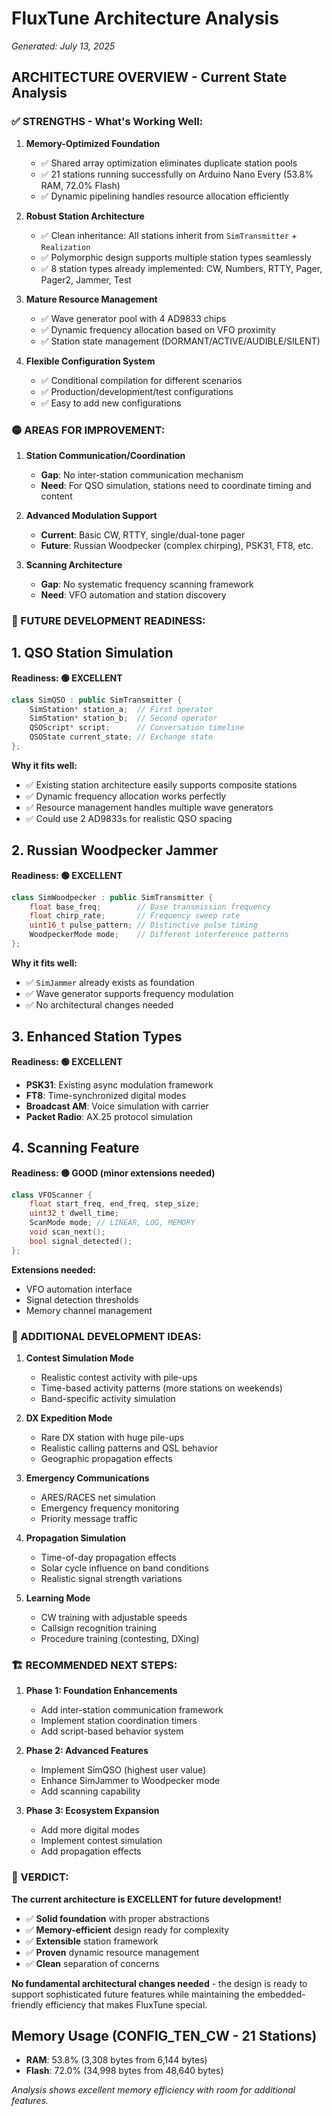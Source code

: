 # FluxTune Architecture Analysis
*Generated: July 13, 2025*

## **ARCHITECTURE OVERVIEW - Current State Analysis**

### **✅ STRENGTHS - What's Working Well:**

1. **Memory-Optimized Foundation**
   - ✅ Shared array optimization eliminates duplicate station pools
   - ✅ 21 stations running successfully on Arduino Nano Every (53.8% RAM, 72.0% Flash)
   - ✅ Dynamic pipelining handles resource allocation efficiently

2. **Robust Station Architecture**
   - ✅ Clean inheritance: All stations inherit from `SimTransmitter` + `Realization`
   - ✅ Polymorphic design supports multiple station types seamlessly
   - ✅ 8 station types already implemented: CW, Numbers, RTTY, Pager, Pager2, Jammer, Test

3. **Mature Resource Management**
   - ✅ Wave generator pool with 4 AD9833 chips
   - ✅ Dynamic frequency allocation based on VFO proximity
   - ✅ Station state management (DORMANT/ACTIVE/AUDIBLE/SILENT)

4. **Flexible Configuration System**
   - ✅ Conditional compilation for different scenarios
   - ✅ Production/development/test configurations
   - ✅ Easy to add new configurations

### **🟡 AREAS FOR IMPROVEMENT:**

1. **Station Communication/Coordination**
   - **Gap**: No inter-station communication mechanism
   - **Need**: For QSO simulation, stations need to coordinate timing and content

2. **Advanced Modulation Support**
   - **Current**: Basic CW, RTTY, single/dual-tone pager
   - **Future**: Russian Woodpecker (complex chirping), PSK31, FT8, etc.

3. **Scanning Architecture**
   - **Gap**: No systematic frequency scanning framework
   - **Need**: VFO automation and station discovery

### **🔮 FUTURE DEVELOPMENT READINESS:**

## **1. QSO Station Simulation**
**Readiness: 🟢 EXCELLENT**

```cpp
class SimQSO : public SimTransmitter {
    SimStation* station_a;  // First operator
    SimStation* station_b;  // Second operator  
    QSOScript* script;      // Conversation timeline
    QSOState current_state; // Exchange state
};
```

**Why it fits well:**
- ✅ Existing station architecture easily supports composite stations
- ✅ Dynamic frequency allocation works perfectly
- ✅ Resource management handles multiple wave generators
- ✅ Could use 2 AD9833s for realistic QSO spacing

## **2. Russian Woodpecker Jammer**
**Readiness: 🟢 EXCELLENT**

```cpp
class SimWoodpecker : public SimTransmitter {
    float base_freq;        // Base transmission frequency
    float chirp_rate;       // Frequency sweep rate
    uint16_t pulse_pattern; // Distinctive pulse timing
    WoodpeckerMode mode;    // Different interference patterns
};
```

**Why it fits well:**
- ✅ `SimJammer` already exists as foundation
- ✅ Wave generator supports frequency modulation
- ✅ No architectural changes needed

## **3. Enhanced Station Types**
**Readiness: 🟢 EXCELLENT**

- **PSK31**: Existing async modulation framework
- **FT8**: Time-synchronized digital modes  
- **Broadcast AM**: Voice simulation with carrier
- **Packet Radio**: AX.25 protocol simulation

## **4. Scanning Feature**
**Readiness: 🟡 GOOD (minor extensions needed)**

```cpp
class VFOScanner {
    float start_freq, end_freq, step_size;
    uint32_t dwell_time;
    ScanMode mode; // LINEAR, LOG, MEMORY
    void scan_next();
    bool signal_detected();
};
```

**Extensions needed:**
- VFO automation interface
- Signal detection thresholds
- Memory channel management

### **🚀 ADDITIONAL DEVELOPMENT IDEAS:**

1. **Contest Simulation Mode**
   - Realistic contest activity with pile-ups
   - Time-based activity patterns (more stations on weekends)
   - Band-specific activity simulation

2. **DX Expedition Mode**
   - Rare DX station with huge pile-ups
   - Realistic calling patterns and QSL behavior
   - Geographic propagation effects

3. **Emergency Communications**
   - ARES/RACES net simulation
   - Emergency frequency monitoring
   - Priority message traffic

4. **Propagation Simulation**
   - Time-of-day propagation effects
   - Solar cycle influence on band conditions
   - Realistic signal strength variations

5. **Learning Mode**
   - CW training with adjustable speeds
   - Callsign recognition training
   - Procedure training (contesting, DXing)

### **🏗️ RECOMMENDED NEXT STEPS:**

1. **Phase 1: Foundation Enhancements**
   - Add inter-station communication framework
   - Implement station coordination timers
   - Add script-based behavior system

2. **Phase 2: Advanced Features**
   - Implement SimQSO (highest user value)
   - Enhance SimJammer to Woodpecker mode
   - Add scanning capability

3. **Phase 3: Ecosystem Expansion**
   - Add more digital modes
   - Implement contest simulation
   - Add propagation effects

### **🎯 VERDICT:**

**The current architecture is EXCELLENT for future development!** 

- ✅ **Solid foundation** with proper abstractions
- ✅ **Memory-efficient** design ready for complexity
- ✅ **Extensible** station framework
- ✅ **Proven** dynamic resource management
- ✅ **Clean** separation of concerns

**No fundamental architectural changes needed** - the design is ready to support sophisticated future features while maintaining the embedded-friendly efficiency that makes FluxTune special.

## **Memory Usage (CONFIG_TEN_CW - 21 Stations)**
- **RAM**: 53.8% (3,308 bytes from 6,144 bytes)
- **Flash**: 72.0% (34,998 bytes from 48,640 bytes)

*Analysis shows excellent memory efficiency with room for additional features.*
